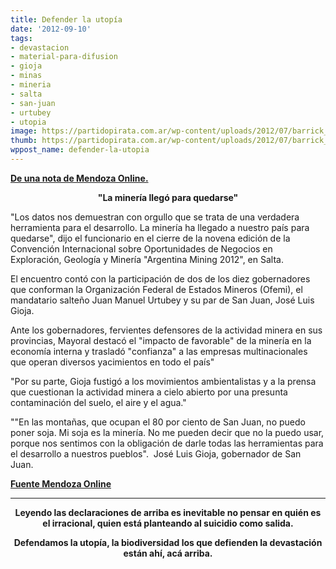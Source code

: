 ```yaml
---
title: Defender la utopía
date: '2012-09-10'
tags:
- devastacion
- material-para-difusion
- gioja
- minas
- mineria
- salta
- san-juan
- urtubey
- utopia
image: https://partidopirata.com.ar/wp-content/uploads/2012/07/barrick_glaciar.jpg
thumb: https://partidopirata.com.ar/wp-content/uploads/2012/07/barrick_glaciar-150x150.jpg
wppost_name: defender-la-utopia
---
```


<strong><a href="http://www.mdzol.com/mdz/nota/416913-desde-el-gobierno-aclaran-que-la-mineria-llego-para-quedarse/" target="_blank">De una nota de Mendoza Online.</a></strong>
<p style="text-align: center;"><strong>"La minería llegó para quedarse"</strong></p>
"Los datos nos demuestran con orgullo que se trata de una verdadera herramienta para el desarrollo. La minería ha llegado a nuestro país para quedarse", dijo el funcionario en el cierre de la novena edición de la Convención Internacional sobre Oportunidades de Negocios en Exploración, Geología y Minería "Argentina Mining 2012", en Salta.

El encuentro contó con la participación de dos de los diez gobernadores que conforman la Organización Federal de Estados Mineros (Ofemi), el mandatario salteño Juan Manuel Urtubey y su par de San Juan, José Luis Gioja.

Ante los gobernadores, fervientes defensores de la actividad minera en sus provincias, Mayoral destacó el "impacto de favorable" de la minería en la economía interna y trasladó "confianza" a las empresas multinacionales que operan diversos yacimientos en todo el país"

"Por su parte, Gioja fustigó a los movimientos ambientalistas y a la prensa que cuestionan la actividad minera a cielo abierto por una presunta contaminación del suelo, el aire y el agua."

""En las montañas, que ocupan el 80 por ciento de San Juan, no puedo poner soja. Mi soja es la minería. No me pueden decir que no la puedo usar, porque nos sentimos con la obligación de darle todas las herramientas para el desarrollo a nuestros pueblos".  José Luis Gioja, gobernador de San Juan.

<strong><a href="http://www.mdzol.com/mdz/nota/416913-desde-el-gobierno-aclaran-que-la-mineria-llego-para-quedarse/" target="_blank"> Fuente Mendoza Online</a></strong>

<hr />
<p style="text-align: center;"><strong>Leyendo las declaraciones de arriba es inevitable no pensar en quién es el irracional, quien está planteando al suicidio como salida.</strong></p>
<p style="text-align: center;"><strong>Defendamos la utopía, la biodiversidad los que defienden la devastación están ahí, acá arriba.</strong>
</p>
&nbsp;
